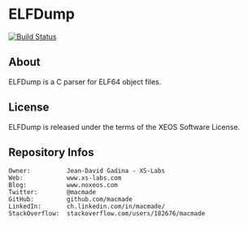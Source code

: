 ELFDump
=======

[![Build Status](https://img.shields.io/travis/macmade/ELFDump.svg?branch=master&style=flat)](https://travis-ci.org/macmade/ELFDump)

About
-----

ELFDump is a C parser for ELF64 object files.

License
-------

ELFDump is released under the terms of the XEOS Software License.

Repository Infos
----------------

    Owner:			Jean-David Gadina - XS-Labs
    Web:			www.xs-labs.com
    Blog:			www.noxeos.com
    Twitter:		@macmade
    GitHub:			github.com/macmade
    LinkedIn:		ch.linkedin.com/in/macmade/
    StackOverflow:	stackoverflow.com/users/182676/macmade
